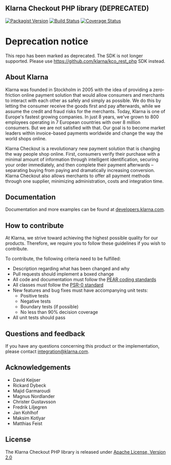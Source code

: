 ## Klarna Checkout PHP library (DEPRECATED)

[![Packagist Version][packagist-shield]](https://packagist.org/packages/klarna/checkout)
[![Build Status][travis-shield]](https://travis-ci.org/klarna/kco_php)
[![Coverage Status][coveralls-shield]](https://coveralls.io/r/klarna/kco_php)

# Deprecation notice

This repo has been marked as deprecated. The SDK is not longer supported.
Please use https://github.com/klarna/kco_rest_php SDK instead.

## About Klarna
Klarna was founded in Stockholm in 2005 with the idea of providing a
zero-friction online payment solution that would allow consumers and merchants
to interact with each other as safely and simply as possible. We do this by
letting the consumer receive the goods first and pay afterwards, while we assume
the credit and fraud risks for the merchants. Today, Klarna is one of Europe's
fastest growing companies. In just 8 years, we've grown to 800 employees
operating in 7 European countries with over 8 million consumers. But we are not
satisfied with that. Our goal is to become market leaders within invoice-based
payments worldwide and change the way the world shops online.


Klarna Checkout is a revolutionary new payment solution that is changing the way
people shop online. First, consumers verify their purchase with a minimal
amount of information through intelligent identification, securing your order
immediately, and then complete their payment afterwards – separating buying
from paying and dramatically increasing conversion. Klarna Checkout also allows
merchants to offer all payment methods through one supplier, minimizing
administration, costs and integration time.

## Documentation
Documentation and more examples can be found at
[developers.klarna.com](https://developers.klarna.com).

## How to contribute
At Klarna, we strive toward achieving the highest possible quality for our
products. Therefore, we require you to follow these guidelines if you wish
to contribute.

To contribute, the following criteria need to be fulfilled:
* Description regarding what has been changed and why
* Pull requests should implement a boxed change
* All code and documentation must follow the
[PEAR coding standards](http://pear.php.net/manual/en/standards.php)
* All classes must follow the [PSR-0 standard](https://github.com/php-fig/fig-standards/blob/master/accepted/PSR-0.md)
* New features and bug fixes must have accompanying unit tests:
    * Positive tests
    * Negative tests
    * Boundary tests (if possible)
    * No less than 90% decision coverage
* All unit tests should pass

## Questions and feedback
If you have any questions concerning this product or the implementation,
please contact [integration@klarna.com](mailto:integration@klarna.com).

## Acknowledgements
* David Keijser
* Rickard Dybeck
* Majid Garmaroudi
* Magnus Nordlander
* Christer Gustavsson
* Fredrik Liljegren
* Jan Kohlhof
* Maksim Kotlyar
* Matthias Feist

## License
The Klarna Checkout PHP library is released under
[Apache License, Version 2.0](http://www.apache.org/LICENSE-2.0)

[packagist-shield]: https://img.shields.io/packagist/v/klarna/checkout.svg?style=flat
[travis-shield]: https://img.shields.io/travis/klarna/kco_php/v4.0.svg?style=flat
[coveralls-shield]: https://img.shields.io/coveralls/klarna/kco_php/v4.0.svg?style=flat
